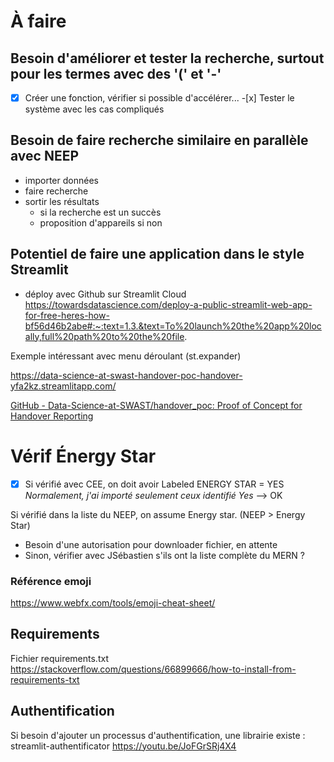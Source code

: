 # À faire

## Besoin d'améliorer et tester la recherche, surtout pour les termes avec des '(' et '-'

-[x] Créer une fonction, vérifier si possible d'accélérer... -[x] Tester le système avec les cas compliqués

## Besoin de faire recherche similaire en parallèle avec NEEP

- importer données
- faire recherche
- sortir les résultats
  - si la recherche est un succès
  - proposition d'appareils si non

## Potentiel de faire une application dans le style Streamlit

- déploy avec Github sur Streamlit Cloud
  https://towardsdatascience.com/deploy-a-public-streamlit-web-app-for-free-heres-how-bf56d46b2abe#:~:text=1.3.&text=To%20launch%20the%20app%20locally,full%20path%20to%20the%20file.

Exemple intéressant avec menu déroulant (st.expander)

https://data-science-at-swast-handover-poc-handover-yfa2kz.streamlitapp.com/

[GitHub - Data-Science-at-SWAST/handover_poc: Proof of Concept for Handover Reporting](https://github.com/Data-Science-at-SWAST/handover_poc)

# Vérif Énergy Star

-[x] Si vérifié avec CEE, on doit avoir Labeled ENERGY STAR = YES
_Normalement, j'ai importé seulement ceux identifié Yes_
--> OK

Si vérifié dans la liste du NEEP, on assume Energy star. (NEEP > Energy Star)

- Besoin d'une autorisation pour downloader fichier, en attente
- Sinon, vérifier avec JSébastien s'ils ont la liste complète du MERN ?

### Référence emoji

https://www.webfx.com/tools/emoji-cheat-sheet/

## Requirements

Fichier requirements.txt
https://stackoverflow.com/questions/66899666/how-to-install-from-requirements-txt

## Authentification

Si besoin d'ajouter un processus d'authentification, une librairie existe : streamlit-authentificator
https://youtu.be/JoFGrSRj4X4
